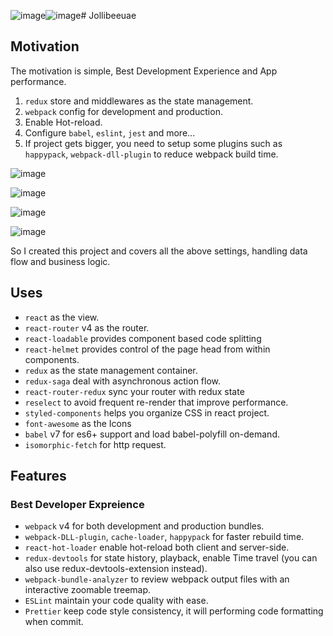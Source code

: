 ![image](https://github.com/stealthstar/jollibeeuae/assets/161687817/ac20181e-bb76-4a20-b7a1-a431514b9627)![image](https://github.com/stealthstar/jollibeeuae/assets/161687817/9aa93f85-d74b-4349-9003-4b22736205a0)# Jollibeeuae

## Motivation
The motivation is simple, Best Development Experience and App performance.
1. `redux` store and middlewares as the state management.
2. `webpack` config for development and production.
3. Enable Hot-reload.
4. Configure `babel`, `eslint`, `jest` and more...
5. If project gets bigger, you need to setup some plugins such as `happypack`, `webpack-dll-plugin` to reduce webpack build time.

![image](https://github.com/stealthstar/jollibeeuae/assets/161687817/24895f6b-e83c-42a2-90e6-7bd909248ed3)

![image](https://github.com/stealthstar/jollibeeuae/assets/161687817/0e475c6c-3665-4fc5-b216-7d6de8a17055)

![image](https://github.com/stealthstar/jollibeeuae/assets/161687817/a4797306-706d-4a12-a50b-a07d9be91545)

![image](https://github.com/stealthstar/jollibeeuae/assets/161687817/320fd70b-c040-4883-9b33-de343de793ad)

So I created this project and covers all the above settings, handling data flow and business logic.

## Uses

* `react` as the view.
* `react-router` v4 as the router.
* `react-loadable` provides component based code splitting
* `react-helmet` provides control of the page head from within components.
* `redux` as the state management container.
* `redux-saga` deal with asynchronous action flow.
* `react-router-redux` sync your router with redux state
* `reselect` to avoid frequent re-render that improve performance.
* `styled-components` helps you organize CSS in react project.
* `font-awesome` as the Icons
* `babel` v7 for es6+ support and load babel-polyfill on-demand.
* `isomorphic-fetch` for http request.

## Features

### Best Developer Expreience

* `webpack` v4 for both development and production bundles.
* `webpack-DLL-plugin`, `cache-loader`, `happypack` for faster rebuild time.
* `react-hot-loader` enable hot-reload both client and server-side.
* `redux-devtools` for state history, playback, enable Time travel (you can also use redux-devtools-extension instead).
* `webpack-bundle-analyzer` to review webpack output files with an interactive zoomable treemap.
* `ESLint` maintain your code quality with ease.
* `Prettier` keep code style consistency, it will performing code formatting when commit.

